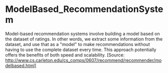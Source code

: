 # ModelBased_RecommendationSystem
Model-based recommendation systems involve building a model based on the dataset of ratings. In other words, we extract some information from the dataset, and use that as a "model" to make recommendations without having to use the complete dataset every time. This approach potentially offers the benefits of both speed and scalability. [Source: http://www.cs.carleton.edu/cs_comps/0607/recommend/recommender/modelbased.html]
